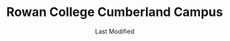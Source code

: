 ---
layout: location-page
date: Last Modified
description: "Local COVID-19 testing is available at Rowan College Cumberland Campus in Vineland , New Jersey, USA."
permalink: "locations/new-jersey/vineland/rowan-college-cumberland-campus/"
tags:
  - locations
  - new-jersey
title: Rowan College Cumberland Campus
uniqueName: rowan-college-cumberland-campus
state: New Jersey
stateAbbr: NJ
hood: "Cumberland County"
address: "3322 College Drive"
city: "Vineland "
zip: "08360"
zipsNearby: "19701 19933 19934 19936 19703 19938 19706 19901 19902 19903 19904 19905 19906 19941 19943 19946 19947 19950 19951 19952 19953 19707 19954 19955 19708 19958 19960 19961 19962 19709 19963 19968 19710 19969 19702 19711 19712 19713 19714 19715 19716 19717 19718 19725 19726 19720 19721 19730 19731 19971 19732 19733 19977 19734 19979 19735 19801 19802 19803 19804 19805 19806 19807 19808 19809 19810 19850 19880 19884 19885 19886 19890 19891 19892 19893 19894 19895 19896 19897 19898 19899 19980 19736 19964 08201 08205 08501 08001 08004 08401 08402 08403 08404 08405 08406 08202 08005 08006 08007 08721 08008 08722 08009 08010 08011 08012 08505 08014 08302 08203 08015 08310 08016 08101 08102 08103 08104 08105 08106 08107 08108 08109 08110 08204 08210 08212 08018 08311 08019 08002 08003 08034 08020 08510 08526 08312 08021 08213 08022 08511 08514 08515 08023 08313 08314 08214 08315 08316 08317 08215 08318 08217 08319 08025 08320 08518 08731 08321 08322 08026 08027 08028 08029 08030 08218 08219 08323 08032 08033 08035 08036 08037 08038 08039 08324 08520 08732 08527 08041 08042 08043 08733 08759 08701 08326 08734 08735 08045 08220 08327 08221 08048 08049 08328 08050 08051 08052 08053 08223 08329 08330 08055 08056 08332 08340 08341 08342 08343 08057 08059 08060 08054 08061 08062 08063 08533 08344 08224 08064 08345 08346 08347 08739 08225 08226 08740 08230 08231 08065 08066 08067 08068 08534 08069 08070 08535 08741 08071 08232 08234 08240 08348 08349 08241 08072 08073 08350 08074 08242 08075 08076 08077 08554 08555 08352 08078 08079 08243 08751 08752 08080 08353 08081 08083 08244 08245 08031 08099 08246 08247 08084 08248 08085 08086 08560 08753 08754 08755 08756 08757 08601 08602 08603 08604 08605 08606 08607 08608 08609 08610 08611 08618 08619 08620 08625 08628 08629 08638 08640 08641 08645 08646 08647 08648 08650 08666 08690 08691 08695 08250 08087 08251 08088 08360 08361 08362 08758 08089 08090 08091 08092 08093 08252 08260 08094 08046 08561 08095 08270 08096 08097 08098 08562 19001 19002 19420 19003 19310 19311 19004 19020 19021 19312 19421 19422 19424 19316 19007 19008 19009 19010 18912 19423 19317 18914 19012 19013 19014 19015 19016 19022 19017 19425 19319 19018 19320 19330 19426 19473 18915 19331 19339 19340 19428 19429 19397 19398 19399 19430 18916 19023 19432 19333 19335 19372 18901 19026 19028 19027 19029 19341 19353 19030 19031 19032 19033 18922 19025 19034 19048 19049 18923 18925 19035 19342 19343 19036 19038 19039 19437 19438 19441 19040 19440 19041 18927 18928 19043 19098 19044 19006 19345 18929 19046 19346 19347 19348 19442 19443 19444 18931 19350 19047 19053 19446 19050 19450 19052 19054 19055 19056 19057 19058 19351 19352 18932 19354 19451 19355 19060 19061 18934 19037 19063 19064 19065 19086 19091 19357 19066 19358 18936 19067 19070 19072 19360 18940 19073 19401 19403 19404 19405 19406 19407 19408 19409 19415 19436 19454 19455 19477 19074 19362 19456 19075 19363 19301 19457 19365 18943 19019 19092 19093 19099 19101 19102 19103 19104 19105 19106 19107 19108 19109 19110 19111 19112 19113 19114 19115 19116 19118 19119 19120 19121 19122 19123 19124 19125 19126 19127 19128 19129 19130 19131 19132 19133 19134 19135 19136 19137 19138 19139 19140 19141 19142 19143 19144 19145 19146 19147 19148 19149 19150 19151 19152 19153 19154 19155 19160 19161 19162 19170 19171 19172 19173 19175 19176 19177 19178 19179 19181 19182 19183 19184 19185 19187 19188 19190 19191 19192 19193 19194 19195 19196 19197 19244 19255 19453 19460 18946 19462 19366 19367 19076 19078 19468 18956 19369 18958 19079 19474 18924 18964 18954 18966 19475 19478 19081 18969 19373 19374 19375 19082 19083 19480 19481 19482 19484 19485 19493 19494 19495 19496 19085 19376 18974 18991 18976 18977 19080 19087 19088 19089 19380 19381 19382 19383 19388 19318 19390 19486 19395 19090 19094 19490 18980 19095 19096 21005 21607 21610 21913 21914 21915 21620 21690 21916 21623 21656 21917 21628 21629 21919 21920 21921 21922 21635 21930 21636 21639 21078 21640 21644 21645 21649 21650 21651 21901 21902 21903 21904 21660 21911 21667 21668 21670 21912 21678 19488 19489 19887 19889 19483 19487 21681 21682 21683 21684 21685 21686 21687 21688" 
mapUrl: "http://maps.apple.com/?q=Rowan+College+Cumberland+Campus&address=3322+College+Drive,Vineland,New+Jersey,08360"
locationType: Drive-thru
phone: "856-451-4700"
website: "https://www.completecarenj.org/request-an-appointment/"
onlineBooking: true
closed: undefined
closedUpdate: April 21st, 2020
notes: "By appointment only. Local residents only. Requires phone screen."
days: Contact for hours of operation.
ctaMessage: Schedule a test
ctaUrl: "https://www.completecarenj.org/request-an-appointment/"
---
